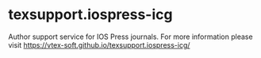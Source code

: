 # texsupport.iospress-icg
Author support service for IOS Press journals. For more information please visit https://vtex-soft.github.io/texsupport.iospress-icg/
